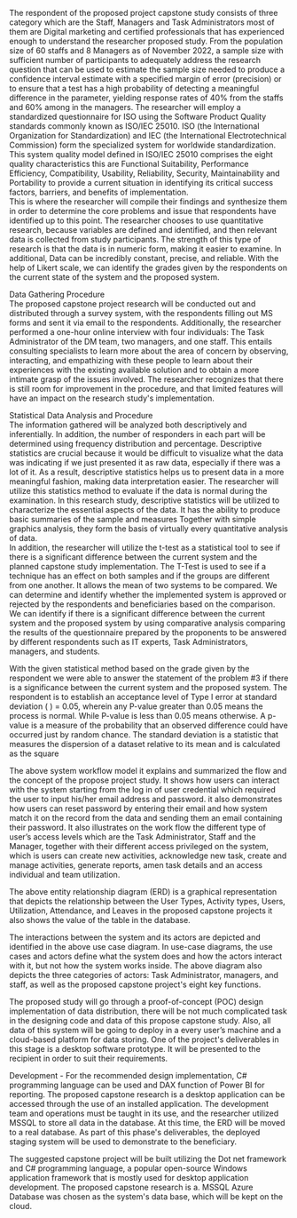 The respondent of the proposed project capstone study consists of three category which are the Staff, Managers and Task Administrators most of them are Digital marketing and certified professionals that has experienced enough to understand the researcher proposed study. From the population size of 60 staffs and 8 Managers as of November 2022, a sample size with sufficient number of participants to adequately address the research question that can be used to estimate the sample size needed to produce a confidence interval estimate with a specified margin of error (precision) or to ensure that a test has a high probability of detecting a meaningful difference in the parameter, yielding response rates of 40% from the staffs and 60% among in the managers. 
The researcher will employ a standardized questionnaire for ISO using the Software 
Product Quality standards commonly known as ISO/IEC 25010. ISO (the International Organization for Standardization) and IEC (the International Electrotechnical Commission) form the specialized system for worldwide standardization. This system quality model defined in ISO/IEC 25010 comprises the eight quality characteristics this are Functional 
Suitability, Performance Efficiency, Compatibility, Usability, Reliability, Security, Maintainability and Portability to provide a current situation in identifying its critical success factors, barriers, and benefits of implementation.   
This is where the researcher will compile their findings and synthesize them in order to determine the core problems and issue that respondents have identified up to this point. The researcher chooses to use quantitative research, because variables are defined and identified, and then relevant data is collected from study participants. The strength of this type of research is that the data is in numeric form, making it easier to examine. In additional, Data can be incredibly constant, precise, and reliable. With the help of Likert scale, we can identify the grades given by the respondents on the current state of the system and the proposed system. 


Data Gathering Procedure  
  The proposed capstone project research will be conducted out and distributed through a survey system, with the respondents filling out MS forms and sent it via email to the respondents. Additionally, the researcher performed a one-hour online interview with four individuals: The Task Administrator of the DM team, two managers, and one staff. This entails consulting specialists to learn more about the area of concern by observing, interacting, and empathizing with these people to learn about their experiences with the existing available solution and to obtain a more intimate grasp of the issues involved. The researcher recognizes that there is still room for improvement in the procedure, and that limited features will have an impact on the research study's implementation. 
 
 
 
 
 
 
 
 
Statistical Data Analysis and Procedure  
  The information gathered will be analyzed both descriptively and inferentially. In addition, the number of responders in each part will be determined using frequency distribution and percentage. Descriptive statistics are crucial because it would be difficult to visualize what the data was indicating if we just presented it as raw data, especially if there was a lot of it. As a result, descriptive statistics helps us to present data in a more meaningful fashion, making data interpretation easier. The researcher will utilize this statistics method to evaluate if the data is normal during the examination. In this research study, descriptive statistics will be utilized to characterize the essential aspects of the data. It has the ability to produce basic summaries of the sample and measures Together with simple graphics 
analysis, they form the basis of virtually every quantitative analysis of data.  
In addition, the researcher will utilize the t-test as a statistical tool to see if there is a 
significant difference between the current system and the planned capstone study implementation. The T-Test is used to see if a technique has an effect on both samples and if the groups are different from one another. It allows the mean of two systems to be compared. We can determine and identify whether the implemented system is approved or rejected by the respondents and beneficiaries based on the comparison. We can identify if there is a significant difference between the current system and the proposed system by using comparative analysis comparing the results of the questionnaire prepared by the proponents to be answered by different respondents such as IT experts,  Task Administrators, managers, and students.  

With the given statistical method based on the grade given by the respondent we were able to answer the statement of the problem #3 if there is a significance between the current system and the proposed system. 
The respondent is to establish an acceptance level of Type I error at standard deviation ( ) = 0.05, wherein any P-value greater than 0.05 means the process is normal. While P-value is less than 0.05 means otherwise.  A p-value is a measure of the probability that an observed difference could have occurred just by random chance. The standard deviation is a statistic that measures the dispersion of a dataset relative to its mean and is calculated as the square




The above system workflow model it explains and summarized the flow and the concept of the propose project study. It shows how users can interact with the system starting from the log in of user credential which required the user to input his/her email address and password. it also demonstrates how users can reset password by entering their email and how system match it on the record from the data and sending them an email containing their password. It also illustrates on the work flow the different type of user’s access levels which are the Task Administrator, Staff and the Manager, together with their different access privileged on the system, which is users can create new activities, acknowledge new task, create and manage activities, generate reports, amen task details 		and an access individual and team utilization. 
 

The above entity relationship diagram (ERD) is a graphical representation that depicts the relationship between the User Types, Activity types, Users, Utilization, Attendance, and Leaves in the proposed capstone projects it also shows the value of the table in the database. 


The interactions between the system and its actors are depicted and identified in the above use case diagram. In use-case diagrams, the use cases and actors define what the system does and how the actors interact with it, but not how the system works inside. The above diagram also depicts the three categories of actors:  Task Administrator, managers, and staff, as well as the proposed capstone project's eight key functions. 


The proposed study will go through a proof-of-concept (POC) design implementation of data distribution, there will be not much complicated task in the designing code and data of this propose capstone study. Also, all data of this system will be going to deploy in a every user’s machine and a cloud-based platform for data storing. One of the project's deliverables in this stage is a desktop software prototype. It will be presented to the recipient in order to suit their requirements. 

Development - For the recommended design implementation, C# programming language can be used and DAX function of Power BI for reporting. The proposed capstone research is a desktop application can be accessed through the use of an installed application. The development team and operations must be taught in its use, and the researcher utilized MSSQL to store all data in the database. At this time, the ERD will be moved to a real database. As part of this phase's deliverables, the deployed staging system will be used to demonstrate to the beneficiary. 


The suggested capstone project will be built utilizing the Dot net framework and C# programming language, a popular open-source Windows application framework that is mostly used for desktop application development. The proposed capstone research is a. MSSQL Azure Database was chosen as the system's data base, which will be kept on the cloud. 















